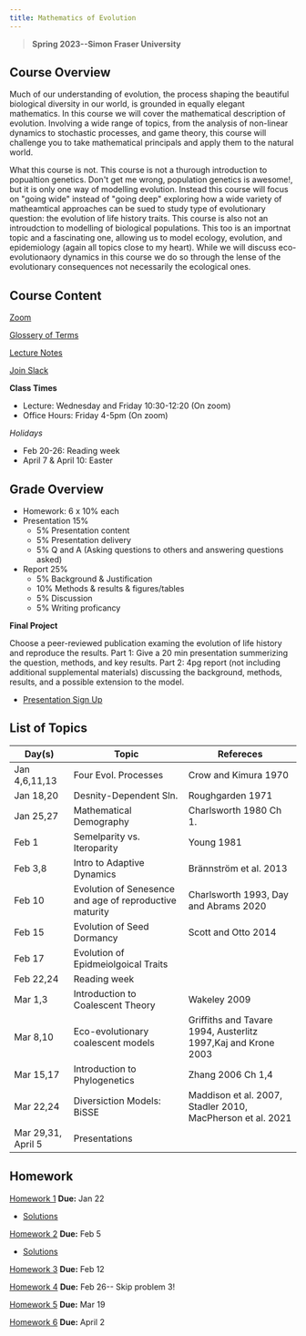 ```yaml
---
title: Mathematics of Evolution
---
```


> **Spring 2023--Simon Fraser University**

## Course Overview
Much of our understanding of evolution, the process shaping the beautiful biological diversity in our world, is grounded in equally elegant mathematics.  In this course we will cover the mathematical description of evolution. Involving a wide range of topics, from the analysis of non-linear dynamics to stochastic processes, and game theory, this course will challenge you to take mathematical principals and apply them to the natural world. 

What this course is not.  This course is not a thurough introduction to popualtion genetics.  Don't get me wrong, population genetics is awesome!, but it is only one way of modelling evolution.  Instead this course will focus on "going wide" instead of "going deep" exploring how a wide variety of matheamtical approaches can be sued to study type of evolutionary question: the evolution of life history traits.  This course is also not an introudction to modelling of biological populations.  This too is an importnat topic and a fascinating one, allowing us to model ecology, evolution, and epidemiology (again all topics close to my heart).  While we will discuss eco-evolutionaory dynamics in this course we do so through the lense of the evolutionary consequences not necessarily the ecological ones.

## Course Content

[Zoom](https://sfu.zoom.us/j/81781685384?pwd=b2EzYUpRUGYyaVozdkhLRmFlT2F5QT09)

[Glossery of Terms](Glossary.md)

[Lecture Notes](LectureNotes.md)

[Join Slack](https://join.slack.com/t/slack-vuf7711/shared_invite/zt-1m28aiup1-mxpYT7olACPKIUB~dggRmw)

**Class Times**
- Lecture: Wednesday and Friday 10:30-12:20 (On zoom)
- Office Hours: Friday 4-5pm (On zoom)

*Holidays*
- Feb 20-26: Reading week
- April 7 & April 10: Easter

## Grade Overview

- Homework: 6 x 10% each
- Presentation 15%
  - 5% Presentation content
  - 5% Presentation delivery
  - 5% Q and A (Asking questions to others and answering questions asked)
- Report 25% 
  - 5% Background & Justification
  - 10% Methods & results & figures/tables
  - 5% Discussion
  - 5% Writing proficancy

**Final Project**

Choose a peer-reviewed publication examing the evolution of life history and reproduce the results. Part 1: Give a 20 min presentation summerizing the question, methods, and key results.  Part 2: 4pg report (not including additional supplemental materials) discussing the background, methods, results, and a possible extension to the model.

- [Presentation Sign Up](https://docs.google.com/spreadsheets/d/11YHpdu2ibBtqsRmSAPjM6vY0d3mlz9uo-QD0LrYlDiE/edit?usp=sharing)

## List of Topics

|Day(s)| Topic       	| Refereces		|
|---| ----------- 	|  -----------	|
|Jan 4,6,11,13| Four Evol. Processes| Crow and Kimura 1970|
|Jan 18,20| Desnity-Dependent Sln. |Roughgarden 1971       	|
|Jan 25,27| Mathematical Demography|Charlsworth 1980 Ch 1. |
|Feb 1| Semelparity vs. Iteroparity |Young 1981|
|Feb 3,8| Intro to Adaptive Dynamics |Brännström et al. 2013|
|Feb 10| Evolution of Senesence and age of reproductive maturity |Charlsworth 1993, Day and Abrams 2020|
|Feb 15| Evolution of Seed Dormancy| Scott and Otto 2014|
|Feb 17|Evolution of Epidmeiolgoical Traits||
|Feb 22,24|Reading week||
|Mar 1,3|Introduction to Coalescent Theory| Wakeley 2009|
|Mar 8,10|Eco-evolutionary coalescent models|Griffiths and Tavare 1994, Austerlitz 1997,Kaj and Krone 2003|
|Mar 15,17|Introduction to Phylogenetics|Zhang 2006 Ch 1,4|
|Mar 22,24|Diversiction Models: BiSSE|Maddison et al. 2007, Stadler 2010, MacPherson et al. 2021|
|Mar 29,31, April 5|Presentations||

## Homework 

[Homework 1](APMA990_HW1.pdf) **Due:** Jan 22
- [Solutions](https://drive.google.com/file/d/1w6lEmHe00G8osYG7aWLkv95xabhagQXj/view?usp=share_link)

[Homework 2](APMA990_HW2.pdf) **Due:** Feb 5
- [Solutions](https://drive.google.com/file/d/10U07VvGm1A4ktUazXlY05meG0y62WDQB/view?usp=share_link)

[Homework 3](APMA990_HW3.pdf) **Due:** Feb 12

[Homework 4](APMA990_HW4.pdf) **Due:** Feb 26-- Skip problem 3!

[Homework 5](APMA990_HW5.pdf) **Due:** Mar 19

[Homework 6](APMA990_HW6.pdf) **Due:** April 2

